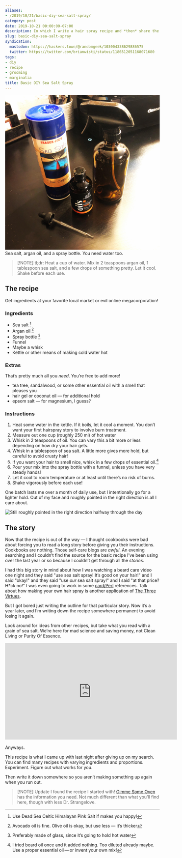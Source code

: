 ```yaml
---
aliases:
- /2019/10/21/basic-diy-sea-salt-spray/
category: post
date: 2019-10-21 00:00:00-07:00
description: In which I write a hair spray recipe and *then* share the story
slug: basic-diy-sea-salt-spray
syndication:
  mastodon: https://hackers.town/@randomgeek/103004338629886575
  twitter: https://twitter.com/brianwisti/status/1186512051168071680
tags:
- diy
- recipe
- grooming
- marginalia
title: Basic DIY Sea Salt Spray
---
```


![attachments/img/2019/cover-2019-10-21.jpg](../../../attachments/img/2019/cover-2019-10-21.jpg)
Sea salt, argan oil, and a spray bottle. You need water too.

 > 
 > \[!NOTE\] tl;dr:
 > Heat a cup of water. Mix in 2 teaspoons argan oil, 1 tablespoon sea salt, and a few drops of something pretty. Let it cool. Shake before each use.

## The recipe

Get ingredients at your favorite local market or evil online megacorporation!

### Ingredients

* Sea salt [^1]
* Argan oil [^2]
* Spray bottle [^3]
* Funnel
* Maybe a whisk
* Kettle or other means of making cold water hot

[^1]: Use Dead Sea Celtic Himalayan Pink Salt if makes you happy!
    [^2]: Avocado oil is fine. Olive oil is okay, but use less — it’s thicker
    [^3]: Preferably made of glass, since it’s going to hold hot water

### Extras

That’s pretty much all you *need*. You’re free to add more!

* tea tree, sandalwood, or some other essential oil with a smell that pleases you
* hair gel or coconut oil — for additional hold
* epsom salt — for magnesium, I guess?

### Instructions

1. Heat some water in the kettle. If it boils, let it cool a moment. You don’t want your first hairspray story to involve burn treatment.
1. Measure out one cup (roughly 250 ml) of hot water
1. Whisk in 2 teaspoons of oil. You can vary this a bit more or less depending on how dry your hair gets.
1. Whisk in a tablespoon of sea salt. A little more gives more hold, but careful to avoid crusty hair!
1. If you want your hair to smell nice, whisk in a few drops of essential oil.[^4]
1. Pour your mix into the spray bottle with a funnel, unless you have very steady hands!
1. Let it cool to room temperature or at least until there’s no risk of burns.
1. Shake vigorously before each use!

[^4]: I tried beard oil once and it added nothing. Too diluted already maybe. Use a proper essential oil — or invent your own mix!

One batch lasts me over a month of daily use, but I intentionally go for a lighter hold. Out of my face and roughly pointed in the right direction is all I care about.

![Still roughly pointed in the right direction halfway through the day](attachments/img/2019/me.jpg)

## The story

Now that the recipe is out of the way — I thought cookbooks were bad about forcing you to read a long story before giving you their instructions. Cookbooks are nothing. Those self-care blogs are *awful*. An evening searching and I couldn’t find the source for the basic recipe I’ve been using over the last year or so because I couldn’t get through all the *stories*.

I had this big story in mind about how I was watching a beard care video one night and they said "use sea salt spray! It’s good on your hair!" and I said "okay!" and they said "use *our* sea salt spray!" and I said "at that price? H\*ck no!" I was even going to work in some [card/Perl](../../../card/Perl.md) references. Talk about how making your own hair spray is another application of [The Three Virtues](http://threevirtues.com/).

But I got bored just writing the outline for that particular story. Now it’s a year later, and I’m writing down the recipe somewhere permanent to avoid losing it again.

Look around for ideas from other recipes, but take what you read with a grain of sea salt. We’re here for mad science and saving money, not Clean Living or Purity Of Essence.

<iframe width="560" height="315" src="https://www.youtube.com/embed/iyj_D2ivwS4" title="YouTube video player" frameborder="0" allow="accelerometer; autoplay; clipboard-write; encrypted-media; gyroscope; picture-in-picture" allowfullscreen></iframe>

Anyways.

This recipe is what I came up with last night after giving up on my search. You can find many recipes with varying ingredients and proportions. Experiment. Figure out what works for you.

Then write it down somewhere so you aren’t making something up again when you run out.

 > 
 > \[!NOTE\] Update
 > I found the recipe I started with! [Gimme Some Oven](https://www.gimmesomeoven.com/diy/diy-sea-salt-texturizing-hair-spray/) has the information you need. Not much different than what you’ll find here, though with less Dr. Strangelove.
